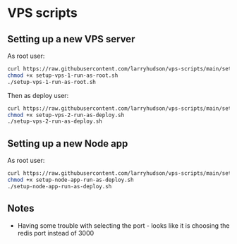 # VPS scripts

## Setting up a new VPS server


As root user:

```bash
curl https://raw.githubusercontent.com/larryhudson/vps-scripts/main/setup-vps-1-run-as-root.sh -o setup-vps-1-run-as-root.sh
chmod +x setup-vps-1-run-as-root.sh
./setup-vps-1-run-as-root.sh
```

Then as deploy user:

```bash
curl https://raw.githubusercontent.com/larryhudson/vps-scripts/main/setup-vps-2-run-as-deploy.sh -o setup-vps-2-run-as-deploy.sh
chmod +x setup-vps-2-run-as-deploy.sh
./setup-vps-2-run-as-deploy.sh
```

## Setting up a new Node app

As root user:

```bash
curl https://raw.githubusercontent.com/larryhudson/vps-scripts/main/setup-node-app-run-as-deploy.sh -o setup-node-app-run-as-deploy.sh 
chmod +x setup-node-app-run-as-deploy.sh
./setup-node-app-run-as-deploy.sh
```

## Notes
- Having some trouble with selecting the port - looks like it is choosing the redis port instead of 3000
